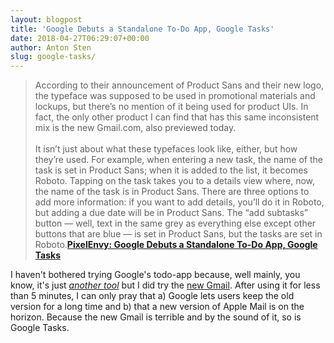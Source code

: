 ```yaml
---
layout: blogpost
title: 'Google Debuts a Standalone To-Do App, Google Tasks'
date: 2018-04-27T06:29:07+00:00
author: Anton Sten
slug: google-tasks/
---
```


>According to their announcement of Product Sans and their new logo, the typeface was supposed to be used in promotional materials and lockups, but there’s no mention of it being used for product UIs. In fact, the only other product I can find that has this same inconsistent mix is the new Gmail.com, also previewed today.
<br /><br />
It isn’t just about what these typefaces look like, either, but how they’re used. For example, when entering a new task, the name of the task is set in Product Sans; when it is added to the list, it becomes Roboto. Tapping on the task takes you to a details view where, now, the name of the task is in Product Sans. There are three options to add more information: if you want to add details, you’ll do it in Roboto, but adding a due date will be in Product Sans. The “add subtasks” button — well, text in the same grey as everything else except other buttons that are blue — is set in Product Sans, but the tasks are set in Roboto.**[PixelEnvy: Google Debuts a Standalone To-Do App, Google Tasks](https://pxlnv.com/linklog/google-tasks/)**

I haven't bothered trying Google's todo-app because, well mainly, you know, it's just [_another tool_](/newtools/) but I did try the [new Gmail](https://techcrunch.com/2018/04/25/say-hello-to-the-new-gmail-with-self-destructing-messages-email-snoozing-offline-mode-and-more/). After using it for less than 5 minutes, I can only pray that a) Google lets users keep the old version for a long time and b) that a new version of Apple Mail is on the horizon. Because the new Gmail is terrible and by the sound of it, so is Google Tasks.   
